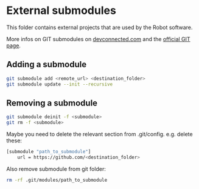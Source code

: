 # External submodules

This folder contains external projects that are used by the Robot software.

More infos on GIT submodules on [devconnected.com](https://devconnected.com/how-to-add-and-update-git-submodules/) and the [official GIT page](https://git-scm.com/book/en/v2/Git-Tools-Submodules).

## Adding a submodule

```sh
git submodule add <remote_url> <destination_folder>
git submodule update --init --recursive
```

## Removing a submodule

```sh
git submodule deinit -f <submodule>
git rm -f <submodule>
```

Maybe you need to delete the relevant section from .git/config. e.g. delete these:

```sh
[submodule "path_to_submodule"]
    url = https://github.com/<destination_folder>
```

Also remove submodule from git folder:

```sh
rm -rf .git/modules/path_to_submodule
```
